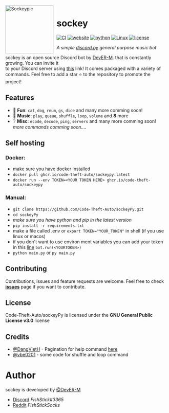 <img width="150" height="150" align="left" style="float: left; margin: 0 10px 0 0;" alt="Sockeypic" src="https://cdn.discordapp.com/attachments/970962518606479380/976737385062739988/avatar.png">  

# sockey
[![CI](https://github.com/Code-Theft-Auto/sockeyPy/actions/workflows/main.yml/badge.svg)](https://github.com/Code-Theft-Auto/sockeyPy/actions/workflows/main.yml)
[![website](https://img.shields.io/badge/website-online-green.svg)](https://code-theft-auto.github.io/sockeyPy/)
[![python](https://img.shields.io/badge/python-3.10.4-yellow.svg)](https://www.python.org/downloads/release/python-3104/)
[![Linux](https://img.shields.io/badge/os-linux-blue.svg)](https://github.com/torvalds/linux)
[![license](https://img.shields.io/badge/license-GPL3.0-green.svg)](https://github.com/Code-Theft-Auto/sockeyPy/blob/master/LICENSE)

*A simple <a href=https://github.com/Rapptz/discord.py>discord.py</a> general purpose music bot*
 
sockey is an open source Discord bot by [DevER-M](https://github.com/DevER-M). that is constantly growing. You can invite it  
to your Discord server using [this](https://discord.com/api/oauth2/authorize?client_id=916685474364534805&permissions=275147647024&scope=bot%20applications.commands) link! It comes packaged with a variety of commands.
Feel free to add a star :star: to the repository to promote the project!  


## Features
*   🎉  **Fun**: `cat`, `dog`, `rnum`, `gs`, `dice` and many more comming soon!
*   🎵  **Music**: `play`, `queue`, `shuffle`, `loop`, `volume` and **8** more
*   ❔  **Misc**: `ecode`, `decode`, `ping`, `servers` and many more comming soon!  
*more commands comming soon....*

## Self hosting
### Docker:
  - make sure you have docker installed
  - `docker pull ghcr.io/code-theft-auto/sockeypy:latest`
  -  `docker run --env TOKEN=<YOUR TOKEN HERE> ghcr.io/code-theft-auto/sockeypy`
### Manual:
  - `git clone https://github.com/Code-Theft-Auto/sockeyPy.git`
  - `cd sockeyPy`
  - *make sure you have python and pip in the latest version*
  - `pip install -r requirements.txt`
  - make a file called .env or `export TOKEN="YOUR_TOKEN"` in shell (if you use linux or macos)
  - if you don't want to use environ ment variables you can add your token in this [line](/main.py#L42) ```bot.run(<YOURTOKEN>)```
  - `python main.py` or `py main.py`
## Contributing

Contributions, issues and feature requests are welcome.
Feel free to check **[issues](/issues)** page if you want to contribute.

## License
Code-Theft-Auto/sockeyPy is licensed under the **GNU General Public License v3.0** license

## Credits

- [@DangVietH](https://github.com/DangVietH/) - Pagination for help command [here](https://github.com/DangVietH/DangVietBot/tree/master/utils)
- [@vbe0201](https://github.com/vbe0201) - some code for shuffle and loop command


# Author
sockey is developed by [@DevER-M](https://github.com/DevER-M) 
- [Discord](https://discord.com/channels/@me/780693630187995167) *FishStick#3365*
- [Reddit](https://www.reddit.com/user/FishStickSocks/) *FishStickSocks*
